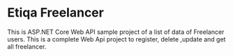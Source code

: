 # Etiqa Freelancer

This is ASP.NET Core Web API sample project of a list of data of Freelancer users.
This is a complete Web Api project to register, delete ,update and get all freelancer.

